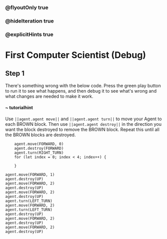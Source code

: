 ### @flyoutOnly true
### @hideIteration true
### @explicitHints true

# First Computer Scientist (Debug)

## Step 1
There's something wrong with the below code. Press the green play button to run it to see what happens, and then debug it to see what's wrong and what changes are needed to make it work.

#### ~ tutorialhint 
Use ``||agent.agent move||`` and ``||agent.agent turn||`` to move your Agent to each BROWN block. Then use ``||agent.agent destroy||`` in the direction you want the block destroyed to remove the BROWN block. Repeat this until all the BROWN blocks are destroyed.

```ghost
    agent.move(FORWARD, 0)
    agent.destroy(FORWARD)
    agent.turn(RIGHT_TURN)
    for (let index = 0; index < 4; index++) {
    	
    }
```
```template
agent.move(FORWARD, 1)
agent.destroy(UP)
agent.move(FORWARD, 2)
agent.destroy(UP)
agent.move(FORWARD, 2)
agent.destroy(UP)
agent.turn(LEFT_TURN)
agent.move(FORWARD, 2)
agent.turn(LEFT_TURN)
agent.destroy(UP)
agent.move(FORWARD, 2)
agent.destroy(UP)
agent.move(FORWARD, 2)
agent.destroy(UP)
```
```package
```
